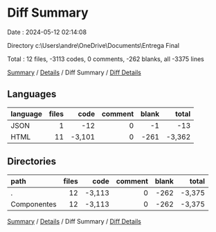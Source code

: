# Diff Summary

Date : 2024-05-12 02:14:08

Directory c:\\Users\\andre\\OneDrive\\Documents\\Entrega Final

Total : 12 files,  -3113 codes, 0 comments, -262 blanks, all -3375 lines

[Summary](results.md) / [Details](details.md) / Diff Summary / [Diff Details](diff-details.md)

## Languages
| language | files | code | comment | blank | total |
| :--- | ---: | ---: | ---: | ---: | ---: |
| JSON | 1 | -12 | 0 | -1 | -13 |
| HTML | 11 | -3,101 | 0 | -261 | -3,362 |

## Directories
| path | files | code | comment | blank | total |
| :--- | ---: | ---: | ---: | ---: | ---: |
| . | 12 | -3,113 | 0 | -262 | -3,375 |
| Componentes | 12 | -3,113 | 0 | -262 | -3,375 |

[Summary](results.md) / [Details](details.md) / Diff Summary / [Diff Details](diff-details.md)